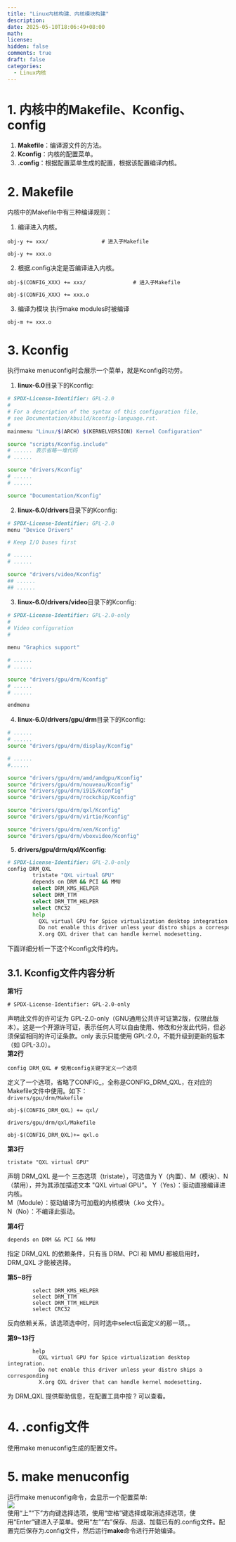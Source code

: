 ```yaml
---
title: "Linux内核构建、内核模块构建"
description: 
date: 2025-05-10T18:06:49+08:00
math: 
license: 
hidden: false
comments: true
draft: false
categories:
  - Linux内核
---
```


# 1. 内核中的Makefile、Kconfig、config

1. **Makefile**：编译源文件的方法。  
2. **Kconfig**：内核的配置菜单。  
3. **.config**：根据配置菜单生成的配置，根据该配置编译内核。  

# 2. Makefile
内核中的Makefile中有三种编译规则：   
1. 编译进入内核。   
```make
obj-y += xxx/                 # 进入子Makefile
```   
```make
obj-y += xxx.o
```

2. 根据.config决定是否编译进入内核。  
```make
obj-$(CONFIG_XXX) += xxx/               # 进入子Makefile
```   
```make
obj-$(CONFIG_XXX) += xxx.o
```

3. 编译为模块
执行make modules时被编译
```make
obj-m += xxx.o
```
# 3. Kconfig
执行make menuconfig时会展示一个菜单，就是Kconfig的功劳。
1. **linux-6.0**目录下的Kconfig:  
```bash
# SPDX-License-Identifier: GPL-2.0
#
# For a description of the syntax of this configuration file,
# see Documentation/kbuild/kconfig-language.rst.
#
mainmenu "Linux/$(ARCH) $(KERNELVERSION) Kernel Configuration"

source "scripts/Kconfig.include"
# ...... 表示省略一堆代码
# ......

source "drivers/Kconfig"
# ......
# ......

source "Documentation/Kconfig"
```

2. **linux-6.0/drivers**目录下的Kconfig:    
```bash
# SPDX-License-Identifier: GPL-2.0
menu "Device Drivers"

# Keep I/O buses first

# ......
# ......

source "drivers/video/Kconfig"
## ......
## ......

```
3. **linux-6.0/drivers/video**目录下的Kconfig:
```bash
# SPDX-License-Identifier: GPL-2.0-only
#
# Video configuration
#

menu "Graphics support"

# ......  
# ......

source "drivers/gpu/drm/Kconfig"
# ......
# ......

endmenu
```
4. **linux-6.0/drivers/gpu/drm**目录下的Kconfig:  
```bash
# ......
# ......
source "drivers/gpu/drm/display/Kconfig"

# ......
#......

source "drivers/gpu/drm/amd/amdgpu/Kconfig"
source "drivers/gpu/drm/nouveau/Kconfig"
source "drivers/gpu/drm/i915/Kconfig"
source "drivers/gpu/drm/rockchip/Kconfig"

source "drivers/gpu/drm/qxl/Kconfig"
source "drivers/gpu/drm/virtio/Kconfig"

source "drivers/gpu/drm/xen/Kconfig"
source "drivers/gpu/drm/vboxvideo/Kconfig"

```
5. **drivers/gpu/drm/qxl/Kconfig**: 
```bash
# SPDX-License-Identifier: GPL-2.0-only
config DRM_QXL
        tristate "QXL virtual GPU"
        depends on DRM && PCI && MMU
        select DRM_KMS_HELPER
        select DRM_TTM
        select DRM_TTM_HELPER
        select CRC32
        help
          QXL virtual GPU for Spice virtualization desktop integration.
          Do not enable this driver unless your distro ships a corresponding
          X.org QXL driver that can handle kernel modesetting.                                                              
```
下面详细分析一下这个Kconfig文件的内。

## 3.1. Kconfig文件内容分析
**第1行**
```
# SPDX-License-Identifier: GPL-2.0-only
```
声明此文件的许可证为 GPL-2.0-only（GNU通用公共许可证第2版，仅限此版本）。这是一个开源许可证，表示任何人可以自由使用、修改和分发此代码，但必须保留相同的许可证条款。only 表示只能使用 GPL-2.0，不能升级到更新的版本（如 GPL-3.0）。    
**第2行**
```
config DRM_QXL # 使用config关键字定义一个选项
```
定义了一个选项，省略了CONFIG_，全称是CONFIG_DRM_QXL，在对应的Makefile文件中使用。如下：   
`drivers/gpu/drm/Makefile`
```make
obj-$(CONFIG_DRM_QXL) += qxl/
```
`drivers/gpu/drm/qxl/Makefile`
```make
obj-$(CONFIG_DRM_QXL)+= qxl.o
```
**第3行**
```
tristate "QXL virtual GPU"
```
声明 DRM_QXL 是一个 三态选项（tristate），可选值为 Y（内置）、M（模块）、N（禁用），并为其添加描述文本 "QXL virtual GPU"。
Y（Yes）：驱动直接编译进内核。   
M（Module）：驱动编译为可加载的内核模块（.ko 文件）。   
N（No）：不编译此驱动。   

**第4行**
```
depends on DRM && PCI && MMU
```
指定 DRM_QXL 的依赖条件，只有当 DRM、PCI 和 MMU 都被启用时，DRM_QXL 才能被选择。

**第5~8行**
```
        select DRM_KMS_HELPER
        select DRM_TTM
        select DRM_TTM_HELPER
        select CRC32
```
反向依赖关系，该选项选中时，同时选中select后面定义的那一项。。

**第9~13行**
```
        help
          QXL virtual GPU for Spice virtualization desktop integration.
          Do not enable this driver unless your distro ships a corresponding
          X.org QXL driver that can handle kernel modesetting.
```
为 DRM_QXL 提供帮助信息，在配置工具中按 ? 可以查看。

# 4. .config文件
使用make menuconfig生成的配置文件。

# 5. make menuconfig
运行make menuconfig命令，会显示一个配置菜单:  
![](make-menuconfig.png)  
使用“上”“下”方向键选择选项，使用“空格”键选择或取消选择选项，使用“Enter”键进入子菜单。使用“左”“右”保存、后退、加载已有的.config文件。配置完后保存为.config文件，然后运行**make**命令进行开始编译。